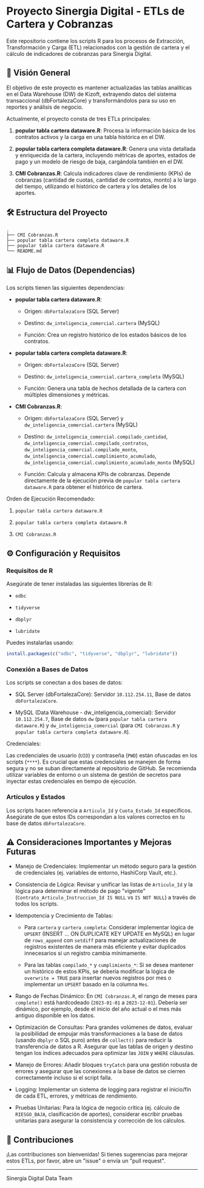 # Proyecto Sinergia Digital - ETLs de Cartera y Cobranzas

Este repositorio contiene los scripts R para los procesos de Extracción, Transformación y Carga (ETL) relacionados con la gestión de cartera y el cálculo de indicadores de cobranzas para Sinergia Digital.

## 🚀 Visión General

El objetivo de este proyecto es mantener actualizadas las tablas analíticas en el Data Warehouse (DW) de Kizoft, extrayendo datos del sistema transaccional (dbFortalezaCore) y transformándolos para su uso en reportes y análisis de negocio.

Actualmente, el proyecto consta de tres ETLs principales:

1. **popular tabla cartera dataware.R**: Procesa la información básica de los contratos activos y la carga en una tabla histórica en el DW.

2. **popular tabla cartera completa dataware.R**: Genera una vista detallada y enriquecida de la cartera, incluyendo métricas de aportes, estados de pago y un modelo de riesgo de baja, cargándola también en el DW.

3. **CMI Cobranzas.R**: Calcula indicadores clave de rendimiento (KPIs) de cobranzas (cantidad de cuotas, cantidad de contratos, monto) a lo largo del tiempo, utilizando el histórico de cartera y los detalles de los aportes.

## 🛠️ Estructura del Proyecto

```
.
├── CMI Cobranzas.R
├── popular tabla cartera completa dataware.R
├── popular tabla cartera dataware.R
└── README.md
```

## 📊 Flujo de Datos (Dependencias)

Los scripts tienen las siguientes dependencias:

* **popular tabla cartera dataware.R**:

  * Origen: `dbFortalezaCore` (SQL Server)

  * Destino: `dw_inteligencia_comercial.cartera` (MySQL)

  * Función: Crea un registro histórico de los estados básicos de los contratos.

* **popular tabla cartera completa dataware.R**:

  * Origen: `dbFortalezaCore` (SQL Server)

  * Destino: `dw_inteligencia_comercial.cartera_completa` (MySQL)

  * Función: Genera una tabla de hechos detallada de la cartera con múltiples dimensiones y métricas.

* **CMI Cobranzas.R**:

  * Origen: `dbFortalezaCore` (SQL Server) y `dw_inteligencia_comercial.cartera` (MySQL)

  * Destino: `dw_inteligencia_comercial.compilado_cantidad`, `dw_inteligencia_comercial.compilado_contratos`, `dw_inteligencia_comercial.compilado_monto`, `dw_inteligencia_comercial.cumplimiento_acumulado`, `dw_inteligencia_comercial.cumplimiento_acumulado_monto` (MySQL)

  * Función: Calcula y almacena KPIs de cobranzas. Depende directamente de la ejecución previa de `popular tabla cartera dataware.R` para obtener el histórico de cartera.

Orden de Ejecución Recomendado:

1. `popular tabla cartera dataware.R`

2. `popular tabla cartera completa dataware.R`

3. `CMI Cobranzas.R`

## ⚙️ Configuración y Requisitos

### Requisitos de R

Asegúrate de tener instaladas las siguientes librerías de R:

* `odbc`

* `tidyverse`

* `dbplyr`

* `lubridate`

Puedes instalarlas usando:

```r
install.packages(c("odbc", "tidyverse", "dbplyr", "lubridate"))
```

### Conexión a Bases de Datos

Los scripts se conectan a dos bases de datos:

* SQL Server (dbFortalezaCore): Servidor `10.112.254.11`, Base de datos `dbFortalezaCore`.

* MySQL (Data Warehouse - dw_inteligencia_comercial): Servidor `10.112.254.7`, Base de datos `dw` (para `popular tabla cartera dataware.R`) y `dw_inteligencia_comercial` (para `CMI Cobranzas.R` y `popular tabla cartera completa dataware.R`).

Credenciales:

Las credenciales de usuario (`UID`) y contraseña (`PWD`) están ofuscadas en los scripts (`****`). Es crucial que estas credenciales se manejen de forma segura y no se suban directamente al repositorio de GitHub. Se recomienda utilizar variables de entorno o un sistema de gestión de secretos para inyectar estas credenciales en tiempo de ejecución.

### Artículos y Estados

Los scripts hacen referencia a `Articulo_Id` y `Cuota_Estado_Id` específicos. Asegúrate de que estos IDs correspondan a los valores correctos en tu base de datos `dbFortalezaCore`.

## ⚠️ Consideraciones Importantes y Mejoras Futuras

* Manejo de Credenciales: Implementar un método seguro para la gestión de credenciales (ej. variables de entorno, HashiCorp Vault, etc.).

* Consistencia de Lógica: Revisar y unificar las listas de `Articulo_Id` y la lógica para determinar el método de pago "vigente" (`Contrato_Articulo_Instruccion_Id IS NULL` vs `IS NOT NULL`) a través de todos los scripts.

* Idempotencia y Crecimiento de Tablas:

  * Para `cartera` y `cartera_completa`: Considerar implementar lógica de `UPSERT` (INSERT ... ON DUPLICATE KEY UPDATE en MySQL) en lugar de `rows_append` con `setdiff` para manejar actualizaciones de registros existentes de manera más eficiente y evitar duplicados innecesarios si un registro cambia mínimamente.

  * Para las tablas `compilado_*` y `cumplimiento_*`: Si se desea mantener un histórico de estos KPIs, se debería modificar la lógica de `overwrite = TRUE` para insertar nuevos registros por mes o implementar un `UPSERT` basado en la columna `Mes`.

* Rango de Fechas Dinámico: En `CMI Cobranzas.R`, el rango de meses para `complete()` está hardcodeado (`2023-01-01` a `2023-12-01`). Debería ser dinámico, por ejemplo, desde el inicio del año actual o el mes más antiguo disponible en los datos.

* Optimización de Consultas: Para grandes volúmenes de datos, evaluar la posibilidad de empujar más transformaciones a la base de datos (usando `dbplyr` o SQL puro) antes de `collect()` para reducir la transferencia de datos a R. Asegurar que las tablas de origen y destino tengan los índices adecuados para optimizar las `JOIN` y `WHERE` cláusulas.

* Manejo de Errores: Añadir bloques `tryCatch` para una gestión robusta de errores y asegurar que las conexiones a la base de datos se cierren correctamente incluso si el script falla.

* Logging: Implementar un sistema de logging para registrar el inicio/fin de cada ETL, errores, y métricas de rendimiento.

* Pruebas Unitarias: Para la lógica de negocio crítica (ej. cálculo de `RIESGO_BAJA`, clasificación de aportes), considerar escribir pruebas unitarias para asegurar la consistencia y corrección de los cálculos.

## 🤝 Contribuciones

¡Las contribuciones son bienvenidas! Si tienes sugerencias para mejorar estos ETLs, por favor, abre un "issue" o envía un "pull request".

---

Sinergia Digital Data Team